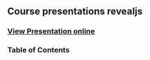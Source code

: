 ## Course presentations   revealjs
### [View Presentation online](https://rawgit.com/TelerikAcademy/Course%20presentations%20-%20revealjs/slides/index.html)
### Table of Contents
